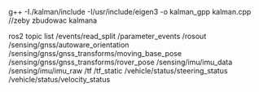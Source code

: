  g++ -I./kalman/include -I/usr/include/eigen3 -o kalman_gpp kalman.cpp
 //zeby zbudowac kalmana
 
 
 ros2 topic list
/events/read_split
/parameter_events
/rosout
/sensing/gnss/autoware_orientation
/sensing/gnss/gnss_transforms/moving_base_pose
/sensing/gnss/gnss_transforms/rover_pose
/sensing/imu/imu_data
/sensing/imu/imu_raw
/tf
/tf_static
/vehicle/status/steering_status
/vehicle/status/velocity_status

